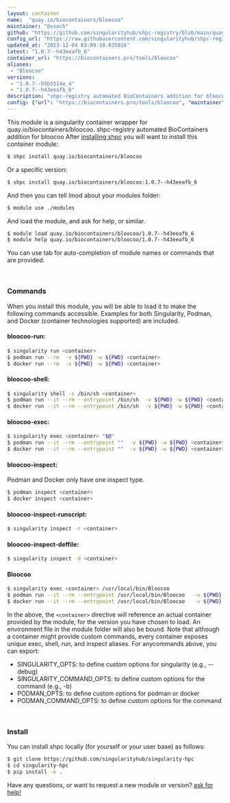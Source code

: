 ```yaml
---
layout: container
name:  "quay.io/biocontainers/bloocoo"
maintainer: "@vsoch"
github: "https://github.com/singularityhub/shpc-registry/blob/main/quay.io/biocontainers/bloocoo/container.yaml"
config_url: "https://raw.githubusercontent.com/singularityhub/shpc-registry/main/quay.io/biocontainers/bloocoo/container.yaml"
updated_at: "2023-12-04 03:09:10.035016"
latest: "1.0.7--h43eeafb_6"
container_url: "https://biocontainers.pro/tools/bloocoo"
aliases:
 - "Bloocoo"
versions:
 - "1.0.7--h5b5514e_4"
 - "1.0.7--h43eeafb_6"
description: "shpc-registry automated BioContainers addition for bloocoo"
config: {"url": "https://biocontainers.pro/tools/bloocoo", "maintainer": "@vsoch", "description": "shpc-registry automated BioContainers addition for bloocoo", "latest": {"1.0.7--h43eeafb_6": "sha256:8c58cc0eed5796be1b11dd5665db5f9834fd5ff15e22685cfc66c900c32600f8"}, "tags": {"1.0.7--h5b5514e_4": "sha256:fd7227f98530192666b8d92564d34893e6216fcc8fc532e24aba5596ce76a84b", "1.0.7--h43eeafb_6": "sha256:8c58cc0eed5796be1b11dd5665db5f9834fd5ff15e22685cfc66c900c32600f8"}, "docker": "quay.io/biocontainers/bloocoo", "aliases": {"Bloocoo": "/usr/local/bin/Bloocoo"}}
---
```


This module is a singularity container wrapper for quay.io/biocontainers/bloocoo.
shpc-registry automated BioContainers addition for bloocoo
After [installing shpc](#install) you will want to install this container module:


```bash
$ shpc install quay.io/biocontainers/bloocoo
```

Or a specific version:

```bash
$ shpc install quay.io/biocontainers/bloocoo:1.0.7--h43eeafb_6
```

And then you can tell lmod about your modules folder:

```bash
$ module use ./modules
```

And load the module, and ask for help, or similar.

```bash
$ module load quay.io/biocontainers/bloocoo/1.0.7--h43eeafb_6
$ module help quay.io/biocontainers/bloocoo/1.0.7--h43eeafb_6
```

You can use tab for auto-completion of module names or commands that are provided.

<br>

### Commands

When you install this module, you will be able to load it to make the following commands accessible.
Examples for both Singularity, Podman, and Docker (container technologies supported) are included.

#### bloocoo-run:

```bash
$ singularity run <container>
$ podman run --rm  -v ${PWD} -w ${PWD} <container>
$ docker run --rm  -v ${PWD} -w ${PWD} <container>
```

#### bloocoo-shell:

```bash
$ singularity shell -s /bin/sh <container>
$ podman run --it --rm --entrypoint /bin/sh  -v ${PWD} -w ${PWD} <container>
$ docker run --it --rm --entrypoint /bin/sh  -v ${PWD} -w ${PWD} <container>
```

#### bloocoo-exec:

```bash
$ singularity exec <container> "$@"
$ podman run --it --rm --entrypoint ""  -v ${PWD} -w ${PWD} <container> "$@"
$ docker run --it --rm --entrypoint ""  -v ${PWD} -w ${PWD} <container> "$@"
```

#### bloocoo-inspect:

Podman and Docker only have one inspect type.

```bash
$ podman inspect <container>
$ docker inspect <container>
```

#### bloocoo-inspect-runscript:

```bash
$ singularity inspect -r <container>
```

#### bloocoo-inspect-deffile:

```bash
$ singularity inspect -d <container>
```


#### Bloocoo

```bash
$ singularity exec <container> /usr/local/bin/Bloocoo
$ podman run --it --rm --entrypoint /usr/local/bin/Bloocoo   -v ${PWD} -w ${PWD} <container> -c " $@"
$ docker run --it --rm --entrypoint /usr/local/bin/Bloocoo   -v ${PWD} -w ${PWD} <container> -c " $@"
```



In the above, the `<container>` directive will reference an actual container provided
by the module, for the version you have chosen to load. An environment file in the
module folder will also be bound. Note that although a container
might provide custom commands, every container exposes unique exec, shell, run, and
inspect aliases. For anycommands above, you can export:

 - SINGULARITY_OPTS: to define custom options for singularity (e.g., --debug)
 - SINGULARITY_COMMAND_OPTS: to define custom options for the command (e.g., -b)
 - PODMAN_OPTS: to define custom options for podman or docker
 - PODMAN_COMMAND_OPTS: to define custom options for the command

<br>

### Install

You can install shpc locally (for yourself or your user base) as follows:

```bash
$ git clone https://github.com/singularityhub/singularity-hpc
$ cd singularity-hpc
$ pip install -e .
```

Have any questions, or want to request a new module or version? [ask for help!](https://github.com/singularityhub/singularity-hpc/issues)